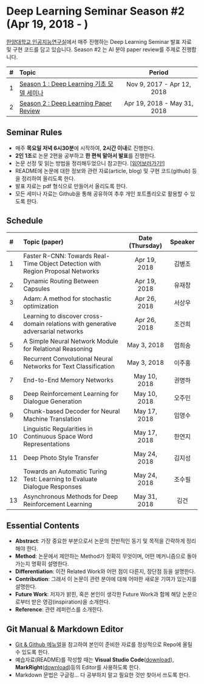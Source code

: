 # Deep Learning Seminar Season #2 (Apr 19, 2018 - )
[한양대학교 인공지능연구실](http://ai.hanyang.ac.kr/)에서 매주 진행하는 Deep Learning Seminar 발표 자료 및 구현 코드를 담고 있습니다. Season #2 는 AI 분야 paper review를 주제로 진행합니다.

|#  | Topic                                  | Period |
|:--|:---------------------------------------|:---------------:|
|1  | [Season 1 : Deep Learning 기초 모델 세미나](https://github.com/roomylee/deep-learning-seminar/tree/master/season_1)  | Nov 9, 2017 - Apr 12, 2018|
|2  | [Season 2 : Deep Learning Paper Review](https://github.com/roomylee/deep-learning-seminar) | Apr 19, 2018 - May 31, 2018 |


## Seminar Rules
* 매주 **목요일 저녁 6시30분**에 시작하여, **2시간 이내**로 진행한다.
* **2인 1조**로 논문 2편을 공부하고 **한 편씩 맡아서 발표**를 진행한다.
* 논문 선정 및 읽는 방법을 정리해두었으니 참고한다. [[읽어보러가기!]](https://github.com/roomylee/deep-learning-seminar/blob/master/about_papers.md)
* README에 논문에 대한 정보와 관련 자료(article, blog) 및 구현 코드(github) 등을 정리하여 올리도록 한다.
* 발표 자료는 pdf 형식으로 만들어서 올리도록 한다.
* 모든 세미나 자료는 Github을 통해 공유하여 추후 개인 포트폴리오로 활용할 수 있도록 한다.


## Schedule
|#  | Topic (paper)                          | Date (Thursday) | Speaker |
|:--|:---------------------------------------|:---------------:|:-------:|
|1  | Faster R-CNN: Towards Real-Time Object Detection with Region Proposal Networks | Apr 19, 2018 | 김병조 |
|2  | Dynamic Routing Between Capsules | Apr 19, 2018 | 유재창 |
|3  | Adam: A method for stochastic optimization | Apr 26, 2018 | 서상우 |
|4  | Learning to discover cross-domain relations with generative adversarial networks | Apr 26, 2018 | 조건희
|5  | A Simple Neural Network Module for Relational Reasoning | May 3, 2018 | 엄희송 |
|6  | Recurrent Convolutional Neural Networks for Text Classification | May 3, 2018 | 이주홍 |
|7  | End-to-End Memory Networks | May 10, 2018 | 권명하 |
|8  | Deep Reinforcement Learning for Dialogue Generation | May 10, 2018 | 오주민 |
|9  | Chunk-based Decoder for Neural Machine Translation | May 17, 2018 | 임영수 |
|10 | Linguistic Regularities in Continuous Space Word Representations | May 17, 2018 | 한연지 |
|11 | Deep Photo Style Transfer | May 24, 2018 | 김지성 |
|12 | Towards an Automatic Turing Test: Learning to Evaluate Dialogue Responses | May 24, 2018 | 조수필 |
|13 | Asynchronous Methods for Deep Reinforcement Learning | May 31, 2018 | 김건 |


## Essential Contents
* **Abstract**: 가장 중요한 부분으로서 논문의 전반적인 동기 및 목적을 간략하게 정리해야 한다.
* **Method**: 논문에서 제안하는 Method가 정확히 무엇이며, 어떤 메커니즘으로 돌아가는지 명확히 설명한다.
* **Differentiation**: 이전 Related Work와 어떤 점이 다른지, 장단점 등을 설명한다.
* **Contribution**: 그래서 이 논문이 관련 분야에 대해 어떠한 새로운 기여가 있는지를 설명한다.
* **Future Work**: 저자가 밝힌, 혹은 본인이 생각한 Future Work과 함께 해당 논문으로부터 받은 영감(inspiration)을 소개한다.
* **Reference**: 관련 레퍼런스를 소개한다.


## Git Manual & Markdown Editor
* [Git & Github 메뉴얼](https://github.com/roomylee/deep-learning-seminar/blob/master/git%20%26%20github.pdf)을 참고하여 본인이 준비한 자료를 정상적으로 Repo에 올릴 수 있도록 한다.
* 예습자료(README)를 작성할 때는 **Visual Studio Code**([download](https://code.visualstudio.com/Download)), **MarkRight**([download](https://github.com/dvcrn/markright/releases/download/0.1.11/MarkRight_Windows64.exe))등의 Editor를 사용하도록 한다.
* Markdown 문법은 구글링... 다 공부하지 말고 필요한 것만 찾아서 쓰도록 한다.